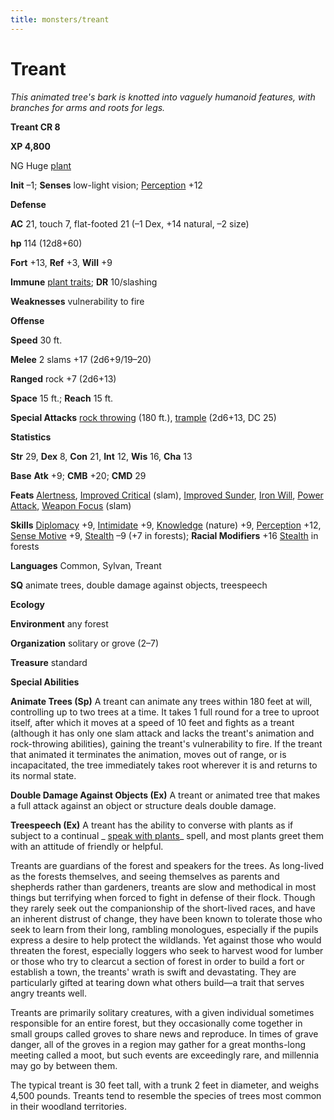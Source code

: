 ```yaml
---
title: monsters/treant
---
```

# Treant

_This animated tree's bark is knotted into vaguely humanoid features, with branches for arms and roots for legs._

**Treant CR 8**

**XP 4,800**

NG Huge [plant](creatureTypes#_plant)

**Init** –1; **Senses** low-light vision; [Perception](../skills/perception#_perception) +12

**Defense**

**AC** 21, touch 7, flat-footed 21 (–1 Dex, +14 natural, –2 size)

**hp** 114 (12d8+60)

**Fort** +13, **Ref** +3, **Will** +9

**Immune** [plant traits](universalMonsterRules#_plant-traits); **DR** 10/slashing

**Weaknesses** vulnerability to fire

**Offense**

**Speed** 30 ft.

**Melee** 2 slams +17 (2d6+9/19–20)

**Ranged** rock +7 (2d6+13)

**Space** 15 ft.; **Reach** 15 ft.

**Special Attacks** [rock throwing](universalMonsterRules#_rock-throwing) (180 ft.), [trample](universalMonsterRules#_trample) (2d6+13, DC 25)

**Statistics**

**Str** 29, **Dex** 8, **Con** 21, **Int** 12, **Wis** 16, **Cha** 13

**Base**  **Atk** +9; **CMB** +20; **CMD** 29

**Feats** [Alertness](../feats#_alertness), [Improved Critical](../feats#_improved-critical) (slam), [Improved Sunder](../feats#_improved-sunder), [Iron Will](../feats#_iron-will), [Power Attack](../feats#_power-attack), [Weapon Focus](../feats#_weapon-focus) (slam)

**Skills** [Diplomacy](../skills/diplomacy#_diplomacy) +9, [Intimidate](../skills/intimidate#_intimidate) +9, [Knowledge](../skills/knowledge#_knowledge) (nature) +9, [Perception](../skills/perception#_perception) +12, [Sense Motive](../skills/senseMotive#_sense-motive) +9, [Stealth](../skills/stealth#_stealth) –9 (+7 in forests); **Racial Modifiers** +16 [Stealth](../skills/stealth#_stealth) in forests

**Languages** Common, Sylvan, Treant

**SQ** animate trees, double damage against objects, treespeech

**Ecology**

**Environment** any forest

**Organization** solitary or grove (2–7)

**Treasure** standard

**Special Abilities**

**Animate Trees (Sp)** A treant can animate any trees within 180 feet at will, controlling up to two trees at a time. It takes 1 full round for a tree to uproot itself, after which it moves at a speed of 10 feet and fights as a treant (although it has only one slam attack and lacks the treant's animation and rock-throwing abilities), gaining the treant's vulnerability to fire. If the treant that animated it terminates the animation, moves out of range, or is incapacitated, the tree immediately takes root wherever it is and returns to its normal state.

**Double Damage Against Objects (Ex)** A treant or animated tree that makes a full attack against an object or structure deals double damage.

**Treespeech (Ex)** A treant has the ability to converse with plants as if subject to a continual _ [speak with plants](../spells/speakWithPlants#_speak-with-plants)_ spell, and most plants greet them with an attitude of friendly or helpful.

Treants are guardians of the forest and speakers for the trees. As long-lived as the forests themselves, and seeing themselves as parents and shepherds rather than gardeners, treants are slow and methodical in most things but terrifying when forced to fight in defense of their flock. Though they rarely seek out the companionship of the short-lived races, and have an inherent distrust of change, they have been known to tolerate those who seek to learn from their long, rambling monologues, especially if the pupils express a desire to help protect the wildlands. Yet against those who would threaten the forest, especially loggers who seek to harvest wood for lumber or those who try to clearcut a section of forest in order to build a fort or establish a town, the treants' wrath is swift and devastating. They are particularly gifted at tearing down what others build—a trait that serves angry treants well.

Treants are primarily solitary creatures, with a given individual sometimes responsible for an entire forest, but they occasionally come together in small groups called groves to share news and reproduce. In times of grave danger, all of the groves in a region may gather for a great months-long meeting called a moot, but such events are exceedingly rare, and millennia may go by between them.

The typical treant is 30 feet tall, with a trunk 2 feet in diameter, and weighs 4,500 pounds. Treants tend to resemble the species of trees most common in their woodland territories.

